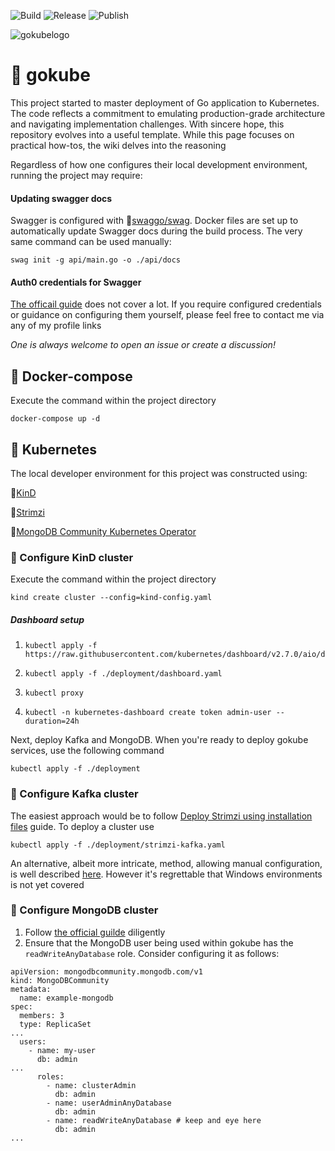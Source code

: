 
![Build](https://github.com/steadfastie/gokube/actions/workflows/go.yml/badge.svg?branch=main) ![Release](https://github.com/steadfastie/gokube/actions/workflows/release.yml/badge.svg) ![Publish](https://github.com/steadfastie/gokube/actions/workflows/publish.yml/badge.svg)

![gokubelogo](https://github.com/Steadfastie/gokube/assets/68227124/fa1438bf-7a43-466f-b301-f358fb17fd8d)

# :grapes: gokube
This project started to master deployment of Go application to Kubernetes. The code reflects a commitment to emulating production-grade architecture and navigating implementation challenges. With sincere hope, this repository evolves into a useful template. While this page focuses on practical how-tos, the wiki delves into the reasoning

Regardless of how one configures their local development environment, running the project may require:

#### Updating swagger docs
Swagger is configured with 🔗[swaggo/swag](https://github.com/swaggo/swag). Docker files are set up to automatically update Swagger docs during the build process. The very same command can be used manually:

    swag init -g api/main.go -o ./api/docs  
    
#### Auth0 credentials for Swagger
[The officail guide](https://auth0.com/docs/quickstart/backend/golang/interactive) does not cover a lot. If you require configured credentials or guidance on configuring them yourself, please feel free to contact me via any of my profile links

 *One is always welcome to open an issue or create a discussion!*

## :watermelon: Docker-compose
Execute the command within the project directory

    docker-compose up -d

## :cherries: Kubernetes
The local developer environment for this project was constructed using:

:link:[KinD](https://kind.sigs.k8s.io/) 

:link:[Strimzi](https://strimzi.io/) 

:link:[MongoDB Community Kubernetes Operator](https://github.com/mongodb/mongodb-kubernetes-operator/tree/master) 


### :open_file_folder: Configure KinD cluster
Execute the command within the project directory

    kind create cluster --config=kind-config.yaml

##### Dashboard setup
1.     kubectl apply -f https://raw.githubusercontent.com/kubernetes/dashboard/v2.7.0/aio/deploy/recommended.yaml
2.     kubectl apply -f ./deployment/dashboard.yaml
3.     kubectl proxy
4.     kubectl -n kubernetes-dashboard create token admin-user --duration=24h

Next, deploy Kafka and MongoDB. When you're ready to deploy gokube services, use the following command

    kubectl apply -f ./deployment

### :open_file_folder: Configure Kafka cluster
The easiest approach would be to follow [Deploy Strimzi using installation files](https://strimzi.io/quickstarts/) guide. To deploy a cluster use

    kubectl apply -f ./deployment/strimzi-kafka.yaml

An alternative, albeit more intricate, method, allowing manual configuration, is well described [here](https://strimzi.io/docs/operators/latest/deploying). However it's regrettable that Windows environments is not yet covered

### :open_file_folder: Configure MongoDB cluster
1. Follow [the official guilde](https://github.com/mongodb/mongodb-kubernetes-operator/blob/master/docs/install-upgrade.md#install-the-operator-using-kubectl) diligently
2. Ensure that the MongoDB user being used within gokube has the `readWriteAnyDatabase` role. Consider configuring it as follows:
```
apiVersion: mongodbcommunity.mongodb.com/v1
kind: MongoDBCommunity
metadata:
  name: example-mongodb
spec:
  members: 3
  type: ReplicaSet
...
  users:
    - name: my-user
      db: admin
...
      roles:
        - name: clusterAdmin
          db: admin
        - name: userAdminAnyDatabase
          db: admin
        - name: readWriteAnyDatabase # keep and eye here
          db: admin
...
```
